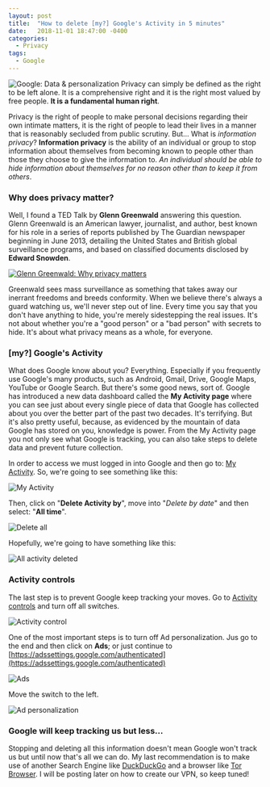```yaml
---
layout: post
title:  "How to delete [my?] Google's Activity in 5 minutes"
date:   2018-11-01 18:47:00 -0400
categories:
  - Privacy
tags:
  - Google
---
```


![Google: Data & personalization](https://raw.githubusercontent.com/davidtavarez/davidtavarez.github.io/master/_images/posts/google_activity_control_main.png)
Privacy can simply be defined as the right to be left alone. It is a comprehensive right and it is the right most valued by free people. **It is a fundamental human right**.

Privacy is the right of people to make personal decisions regarding their own intimate matters, it is the right of people to lead their lives in a manner that is reasonably secluded from public scrutiny. But... What is *information privacy*? **Information privacy** is the ability of an individual or group to stop information about themselves from becoming known to people other than those they choose to give the information to. *An individual should be able to hide information about themselves for no reason other than to keep it from others*.

### Why does privacy matter?

Well, I found a TED Talk by **Glenn Greenwald** answering this question. Glenn Greenwald is an American lawyer, journalist, and author, best known for his role in a series of reports published by The Guardian newspaper beginning in June 2013, detailing the United States and British global surveillance programs, and based on classified documents disclosed by **Edward Snowden**.

[![Glenn Greenwald: Why privacy matters](http://img.youtube.com/vi/pcSlowAhvUk/0.jpg)](http://www.youtube.com/watch?v=pcSlowAhvUk "Glenn Greenwald: Why privacy matters")

Greenwald sees mass surveillance as something that takes away our inerrant freedoms and breeds conformity. When we believe there's always a guard watching us, we'll never step out of line. Every time you say that you don't have anything to hide, you're merely sidestepping the real issues. It's not about whether you're a "good person" or a "bad person" with secrets to hide. It's about what privacy means as a whole, for everyone.

### [my?] Google's Activity ###

What does Google know about you? Everything. Especially if you frequently use Google's many products, such as Android, Gmail, Drive, Google Maps, YouTube or Google Search. But there's some good news, sort of. Google has introduced a new data dashboard called the **My Activity page** where you can see just about every single piece of data that Google has collected about you over the better part of the past two decades. It's terrifying. But it's also pretty useful, because, as evidenced by the mountain of data Google has stored on you, knowledge is power. From the My Activity page you not only see what Google is tracking, you can also take steps to delete data and prevent future collection.

In order to access we must logged in into Google and then go to: [My Activity](https://myactivity.google.com/myactivity). So, we're going to see something like this:

![My Activity](https://raw.githubusercontent.com/davidtavarez/davidtavarez.github.io/master/_images/posts/google_my_activity.png)

Then, click on "**Delete Activity by**", move into "*Delete by date*" and then select: "**All time**".

![Delete all](https://raw.githubusercontent.com/davidtavarez/davidtavarez.github.io/master/_images/posts/google_my_activity_delete_all.png)

Hopefully, we're going to have something like this:

![All activity deleted](https://raw.githubusercontent.com/davidtavarez/davidtavarez.github.io/master/_images/posts/google_all_my_activity_deleted.png)

### Activity controls ###

The last step is to prevent Google keep tracking your moves. Go to [Activity controls](https://myaccount.google.com/activitycontrols) and turn off all switches.

![Activity control](https://raw.githubusercontent.com/davidtavarez/davidtavarez.github.io/master/_images/posts/google_actitvity_control.png)

One of the most important steps is to turn off Ad personalization. Jus go to the end and then click on **Ads**; or just continue to [https://adssettings.google.com/authenticated](https://adssettings.google.com/authenticated)

![Ads](https://raw.githubusercontent.com/davidtavarez/davidtavarez.github.io/master/_images/posts/google_activity_ads.png)

Move the switch to the left.

![Ad personalization](https://raw.githubusercontent.com/davidtavarez/davidtavarez.github.io/master/_images/posts/google_ads_personalizatoin_off.png)

### Google will keep tracking us but less... ###

Stopping and deleting all this information doesn't mean Google won't track us but until now that's all we can do. My last recommendation is to make use of another Search Engine like [DuckDuckGo](https://duckduckgo.com/) and a browser like [Tor Browser](https://www.torproject.org/). I will be posting later on how to create our VPN, so keep tuned!
